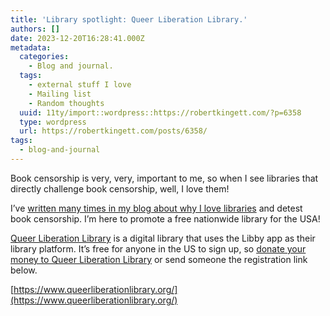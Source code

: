 ```yaml
---
title: 'Library spotlight: Queer Liberation Library.'
authors: []
date: 2023-12-20T16:28:41.000Z
metadata:
  categories:
    - Blog and journal.
  tags:
    - external stuff I love
    - Mailing list
    - Random thoughts
  uuid: 11ty/import::wordpress::https://robertkingett.com/?p=6358
  type: wordpress
  url: https://robertkingett.com/posts/6358/
tags:
  - blog-and-journal
---
```

Book censorship is very, very, important to me, so when I see libraries that directly challenge book censorship, well, I love them!

I’ve [written many times in my blog about why I love libraries](https://robertkingett.com/posts/category/blog/) and detest book censorship. I’m here to promote a free nationwide library for the USA!

[Queer Liberation Library](https://www.queerliberationlibrary.org/) is a digital library that uses the Libby app as their library platform. It’s free for anyone in the US to sign up, so [donate your money to Queer Liberation Library](https://givebutter.com/DLwIaj) or send someone the registration link below.

[https://www.queerliberationlibrary.org/](https://www.queerliberationlibrary.org/)